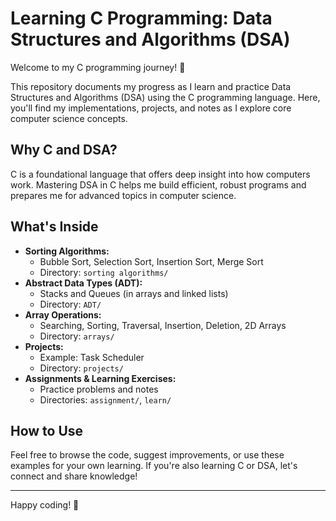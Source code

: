 # Learning C Programming: Data Structures and Algorithms (DSA)

Welcome to my C programming journey! 🚀

This repository documents my progress as I learn and practice Data Structures and Algorithms (DSA) using the C programming language. Here, you'll find my implementations, projects, and notes as I explore core computer science concepts.

## Why C and DSA?
C is a foundational language that offers deep insight into how computers work. Mastering DSA in C helps me build efficient, robust programs and prepares me for advanced topics in computer science.

## What's Inside

- **Sorting Algorithms:**
  - Bubble Sort, Selection Sort, Insertion Sort, Merge Sort
  - Directory: `sorting algorithms/`
- **Abstract Data Types (ADT):**
  - Stacks and Queues (in arrays and linked lists)
  - Directory: `ADT/`
- **Array Operations:**
  - Searching, Sorting, Traversal, Insertion, Deletion, 2D Arrays
  - Directory: `arrays/`
- **Projects:**
  - Example: Task Scheduler
  - Directory: `projects/`
- **Assignments & Learning Exercises:**
  - Practice problems and notes
  - Directories: `assignment/`, `learn/`

## How to Use
Feel free to browse the code, suggest improvements, or use these examples for your own learning. If you're also learning C or DSA, let's connect and share knowledge!

---

Happy coding! 🎉 